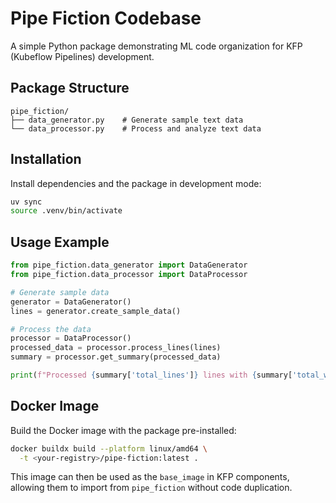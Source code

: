 # Pipe Fiction Codebase

A simple Python package demonstrating ML code organization for KFP (Kubeflow Pipelines) development.

## Package Structure

```
pipe_fiction/
├── data_generator.py    # Generate sample text data
└── data_processor.py    # Process and analyze text data
```

## Installation

Install dependencies and the package in development mode:

```bash
uv sync
source .venv/bin/activate
```

## Usage Example

```python
from pipe_fiction.data_generator import DataGenerator
from pipe_fiction.data_processor import DataProcessor

# Generate sample data
generator = DataGenerator()
lines = generator.create_sample_data()

# Process the data
processor = DataProcessor()
processed_data = processor.process_lines(lines)
summary = processor.get_summary(processed_data)

print(f"Processed {summary['total_lines']} lines with {summary['total_words']} words")
```

## Docker Image

Build the Docker image with the package pre-installed:

```bash
docker buildx build --platform linux/amd64 \
  -t <your-registry>/pipe-fiction:latest .
```

This image can then be used as the `base_image` in KFP components, allowing them to import from `pipe_fiction` without code duplication.
